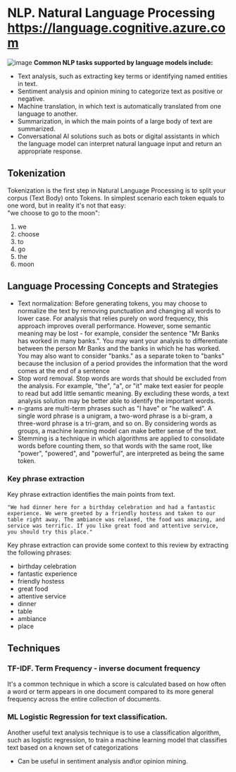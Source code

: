 # NLP. Natural Language Processing https://language.cognitive.azure.com

![image](https://github.com/Glareone/OpenAI-and-ChatGPT-meet-.Net/assets/4239376/17afb903-5024-4ae3-820f-e6840bda69f5)
**Common NLP tasks supported by language models include:**

* Text analysis, such as extracting key terms or identifying named entities in text.
* Sentiment analysis and opinion mining to categorize text as positive or negative.
* Machine translation, in which text is automatically translated from one language to another.
* Summarization, in which the main points of a large body of text are summarized.
* Conversational AI solutions such as bots or digital assistants in which the language model can interpret natural language input and return an appropriate response.

## Tokenization
Tokenization is the first step in Natural Language Processing is to split your corpus (Text Body) onto Tokens. In simplest scenario each token equals to one word, but in reality it's not that easy:  
"we choose to go to the moon":
1. we
2. choose
3. to
4. go
5. the
6. moon

## Language Processing Concepts and Strategies
* Text normalization: Before generating tokens, you may choose to normalize the text by removing punctuation and changing all words to lower case. For analysis that relies purely on word frequency, this approach improves overall performance. However, some semantic meaning may be lost - for example, consider the sentence "Mr Banks has worked in many banks.". You may want your analysis to differentiate between the person Mr Banks and the banks in which he has worked. You may also want to consider "banks." as a separate token to "banks" because the inclusion of a period provides the information that the word comes at the end of a sentence
* Stop word removal. Stop words are words that should be excluded from the analysis. For example, "the", "a", or "it" make text easier for people to read but add little semantic meaning. By excluding these words, a text analysis solution may be better able to identify the important words.
* n-grams are multi-term phrases such as "I have" or "he walked". A single word phrase is a unigram, a two-word phrase is a bi-gram, a three-word phrase is a tri-gram, and so on. By considering words as groups, a machine learning model can make better sense of the text.
* Stemming is a technique in which algorithms are applied to consolidate words before counting them, so that words with the same root, like "power", "powered", and "powerful", are interpreted as being the same token.

### Key phrase extraction
Key phrase extraction identifies the main points from text.  

```"We had dinner here for a birthday celebration and had a fantastic experience. We were greeted by a friendly hostess and taken to our table right away. The ambiance was relaxed, the food was amazing, and service was terrific. If you like great food and attentive service, you should try this place."```

Key phrase extraction can provide some context to this review by extracting the following phrases:
* birthday celebration
* fantastic experience
* friendly hostess
* great food
* attentive service
* dinner
* table
* ambiance
* place

## Techniques
### TF-IDF. Term Frequency - inverse document frequency  
It's a common technique in which a score is calculated based on how often a word or term appears in one document compared to its more general frequency across the entire collection of documents.

### ML Logistic Regression for text classification. 
Another useful text analysis technique is to use a classification algorithm, such as logistic regression, to train a machine learning model that classifies text based on a known set of categorizations
* Can be useful in sentiment analysis and\or opinion mining.

